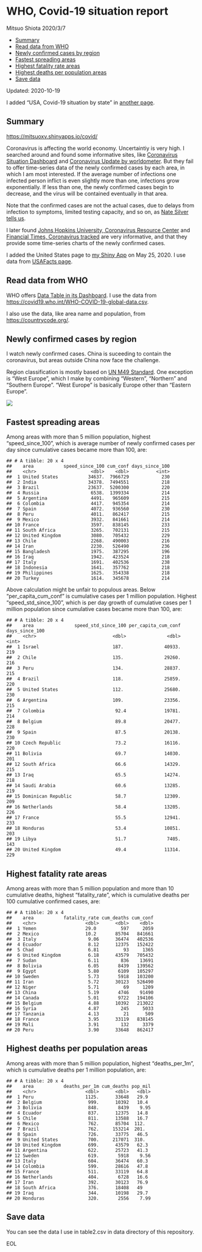 WHO, Covid-19 situation report
================
Mitsuo Shiota
2020/3/7

  - [Summary](#summary)
  - [Read data from WHO](#read-data-from-who)
  - [Newly confirmed cases by region](#newly-confirmed-cases-by-region)
  - [Fastest spreading areas](#fastest-spreading-areas)
  - [Highest fatality rate areas](#highest-fatality-rate-areas)
  - [Highest deaths per population
    areas](#highest-deaths-per-population-areas)
  - [Save data](#save-data)

Updated: 2020-10-19

I added “USA, Covid-19 situation by state” in [another page](USA.md).

## Summary

<https://mitsuoxv.shinyapps.io/covid/>

Coronavirus is affecting the world economy. Uncertaintiy is very high. I
searched around and found some informative sites, like [Coronavirus
Situation
Dashboard](https://who.maps.arcgis.com/apps/opsdashboard/index.html#/c88e37cfc43b4ed3baf977d77e4a0667)
and [Coronavirus Update by
worldometer](https://www.worldometers.info/coronavirus/). But they fail
to offer time-series data of the newly confirmed cases by each area, in
which I am most interested. If the average number of infections one
infected person inflict is even slightly more than one, infections grow
exponentially. If less than one, the newly confirmed cases begin to
decrease, and the virus will be contained eventually in that area.

Note that the confirmed cases are not the actual cases, due to delays
from infection to symptoms, limited testing capacity, and so on, as
[Nate Silver tells
us](https://fivethirtyeight.com/features/coronavirus-case-counts-are-meaningless/).

I later found [Johns Hopkins University, Coronavirus Resource
Center](https://coronavirus.jhu.edu/) and [Financial Times, Coronavirus
tracked](https://www.ft.com/content/a26fbf7e-48f8-11ea-aeb3-955839e06441)
are very informative, and that they provide some time-series charts of
the newly confirmed cases.

I added the United States page to [my Shiny
App](https://mitsuoxv.shinyapps.io/covid/) on May 25, 2020. I use data
from [USAFacts
page](https://usafacts.org/visualizations/coronavirus-covid-19-spread-map/).

## Read data from WHO

WHO offers [Data Table in its Dashboard](https://covid19.who.int/table).
I use the data from
<https://covid19.who.int/WHO-COVID-19-global-data.csv>.

I also use the data, like area name and population, from
<https://countrycode.org/>.

## Newly confirmed cases by region

I watch newly confirmed cases. China is suceeding to contain the
coronavirus, but areas outside China now face the challenge.

Region classification is mostly based on [UN M49
Standard](https://unstats.un.org/unsd/methodology/m49/). One exception
is “West Europe”, which I make by combining “Western”, “Northern” and
“Southern Europe”. “West Europe” is basically Europe other than
“Eastern Europe”.

![](README_files/figure-gfm/chart-1.png)<!-- -->

## Fastest spreading areas

Among areas with more than 5 million population, highest
“speed\_since\_100”, which is average number of newly confirmed cases
per day since cumulative cases became more than 100, are:

    ## # A tibble: 20 x 4
    ##    area           speed_since_100 cum_conf days_since_100
    ##    <chr>                    <dbl>    <dbl>          <int>
    ##  1 United States           34637.  7966729            230
    ##  2 India                   34378.  7494551            218
    ##  3 Brazil                  23637.  5200300            220
    ##  4 Russia                   6538.  1399334            214
    ##  5 Argentina                4491.   965609            215
    ##  6 Colombia                 4417.   945354            214
    ##  7 Spain                    4072.   936560            230
    ##  8 Peru                     4011.   862417            215
    ##  9 Mexico                   3932.   841661            214
    ## 10 France                   3597.   838145            233
    ## 11 South Africa             3265.   702131            215
    ## 12 United Kingdom           3080.   705432            229
    ## 13 Chile                    2268.   490003            216
    ## 14 Iran                     2230.   526490            236
    ## 15 Bangladesh               1975.   387295            196
    ## 16 Iraq                     1942.   423524            218
    ## 17 Italy                    1691.   402536            238
    ## 18 Indonesia                1641.   357762            218
    ## 19 Philippines              1625.   354338            218
    ## 20 Turkey                   1614.   345678            214

Above calculation might be unfair to populous areas. Below
“per\_capita\_cum\_conf” is cumulative cases per 1 million population.
Highest “speed\_std\_since\_100”, which is per day growth of cumulative
cases per 1 million population since cumulative cases became more than
100, are:

    ## # A tibble: 20 x 4
    ##    area               speed_std_since_100 per_capita_cum_conf days_since_100
    ##    <chr>                            <dbl>               <dbl>          <int>
    ##  1 Israel                           187.               40933.            219
    ##  2 Chile                            135.               29260.            216
    ##  3 Peru                             134.               28837.            215
    ##  4 Brazil                           118.               25859.            220
    ##  5 United States                    112.               25680.            230
    ##  6 Argentina                        109.               23356.            215
    ##  7 Colombia                          92.4              19781.            214
    ##  8 Belgium                           89.8              20477.            228
    ##  9 Spain                             87.5              20138.            230
    ## 10 Czech Republic                    73.2              16116.            220
    ## 11 Bolivia                           69.7              14030.            201
    ## 12 South Africa                      66.6              14329.            215
    ## 13 Iraq                              65.5              14274.            218
    ## 14 Saudi Arabia                      60.6              13285.            219
    ## 15 Dominican Republic                58.7              12309.            209
    ## 16 Netherlands                       58.4              13205.            226
    ## 17 France                            55.5              12941.            233
    ## 18 Honduras                          53.4              10851.            203
    ## 19 Libya                             51.7               7405.            143
    ## 20 United Kingdom                    49.4              11314.            229

## Highest fatality rate areas

Among areas with more than 5 million population and more than 10
cumulative deaths, highest “fatality\_rate”, which is cumulative deaths
per 100 cumulative confirmed cases, are:

    ## # A tibble: 20 x 4
    ##    area           fatality_rate cum_deaths cum_conf
    ##    <chr>                  <dbl>      <dbl>    <dbl>
    ##  1 Yemen                  29.0         597     2059
    ##  2 Mexico                 10.2       85704   841661
    ##  3 Italy                   9.06      36474   402536
    ##  4 Ecuador                 8.12      12375   152422
    ##  5 Chad                    6.81         93     1365
    ##  6 United Kingdom          6.18      43579   705432
    ##  7 Sudan                   6.11        836    13691
    ##  8 Bolivia                 6.05       8439   139562
    ##  9 Egypt                   5.80       6109   105297
    ## 10 Sweden                  5.73       5918   103200
    ## 11 Iran                    5.72      30123   526490
    ## 12 Niger                   5.71         69     1209
    ## 13 China                   5.19       4746    91490
    ## 14 Canada                  5.01       9722   194106
    ## 15 Belgium                 4.88      10392   213022
    ## 16 Syria                   4.87        245     5033
    ## 17 Tanzania                4.13         21      509
    ## 18 France                  3.95      33119   838145
    ## 19 Mali                    3.91        132     3379
    ## 20 Peru                    3.90      33648   862417

## Highest deaths per population areas

Among areas with more than 5 million population, highest
“deaths\_per\_1m”, which is cumulative deaths per 1 million
population, are:

    ## # A tibble: 20 x 4
    ##    area           deaths_per_1m cum_deaths pop_mil
    ##    <chr>                  <dbl>      <dbl>   <dbl>
    ##  1 Peru                   1125.      33648   29.9 
    ##  2 Belgium                 999.      10392   10.4 
    ##  3 Bolivia                 848.       8439    9.95
    ##  4 Ecuador                 837.      12375   14.8 
    ##  5 Chile                   811.      13588   16.7 
    ##  6 Mexico                  762.      85704  112.  
    ##  7 Brazil                  762.     153214  201.  
    ##  8 Spain                   726.      33775   46.5 
    ##  9 United States           700.     217071  310.  
    ## 10 United Kingdom          699.      43579   62.3 
    ## 11 Argentina               622.      25723   41.3 
    ## 12 Sweden                  619.       5918    9.56
    ## 13 Italy                   604.      36474   60.3 
    ## 14 Colombia                599.      28616   47.8 
    ## 15 France                  511.      33119   64.8 
    ## 16 Netherlands             404.       6728   16.6 
    ## 17 Iran                    392.      30123   76.9 
    ## 18 South Africa            376.      18408   49   
    ## 19 Iraq                    344.      10198   29.7 
    ## 20 Honduras                320.       2556    7.99

## Save data

You can see the data I use in table2.csv in data directory of this
repository.

EOL
